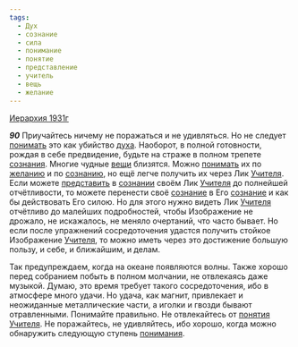 ```yaml
---
tags:
  - Дух
  - сознание
  - сила
  - понимание
  - понятие
  - представление
  - учитель
  - вещь
  - желание
---
```


[Иерархия 1931г](https://127.0.0.1:4002/agni/1931)

___90___
Приучайтесь ничему не поражаться и не удивляться. Но не следует [понимать](../../../tags/#понимание) это как убийство [духа](../../../tags/#Дух). Наоборот, в полной готовности, рождая в себе предвидение, будьте на страже в полном трепете [сознания](../../../tags/#[сознание](../../../tags/#сознание)). Многие чудные [вещи](../../../tags/#вещь) близятся. Можно [понимать](../../../tags/#понимание) их по [желанию](../../../tags/#желание) и по [сознанию](../../../tags/#[сознание](../../../tags/#сознание)), но ещё легче получить их через Лик [Учителя](../../../tags/#учитель). Если можете [представить](../../../tags/#представление) в [сознании](../../../tags/#[сознание](../../../tags/#сознание)) своём Лик [Учителя](../../../tags/#учитель) до полнейшей отчётливости, то можете перенести своё [сознание](../../../tags/#сознание) в Его [сознание](../../../tags/#сознание) и как бы действовать Его силою. Но для этого нужно видеть Лик [Учителя](../../../tags/#учитель) отчётливо до малейших подробностей, чтобы Изображение не дрожало, не искажалось, не меняло очертаний, что часто бывает. Но если после упражнений сосредоточения удастся получить стойкое Изображение [Учителя](../../../tags/#учитель), то можно иметь через это достижение большую пользу, и себе, и ближайшим, и делам.   

Так предупреждаем, когда на океане появляются волны. Также хорошо перед собранием побыть в полном молчании, не отвлекаясь даже музыкой. Думаю, это время требует такого сосредоточения, ибо в атмосфере много удачи. Но удача, как магнит, привлекает и неожиданные металлические части, а иголки и гвозди бывают отравленными. Понимайте правильно. Не отвлекайтесь от [понятия](../../../tags/#понятие) [Учителя](../../../tags/#учитель). Не поражайтесь, не удивляйтесь, ибо хорошо, когда можно обнаружить следующую ступень [понимания](../../../tags/#понимание).   

